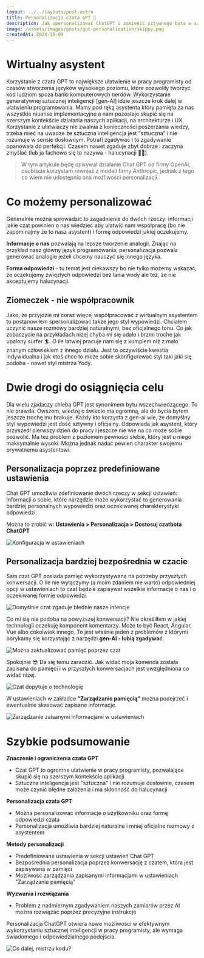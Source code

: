 ```yaml
---
layout: ../../layouts/post.astro
title: Personalizacja czata GPT 🦾
description: Jak spersonalizować ChatGPT i zamienić sztywnego bota w swojego genialnego asystenta-programistę.
image: /assets/images/posts/gpt-personalization/skippy.png
createdAt: 2024-10-09
---
```


# Wirtualny asystent

Korzystanie z czata GPT to największe ułatwienie w pracy programisty od czasów stworzenia języków wysokiego poziomu, które pozwoliły tworzyć kod ludziom spoza bańki komputerowych nerdów. Wykorzystanie generatywnej sztucznej inteligencji [gen-AI] idzie jeszcze krok dalej w ułatwieniu programowania. Mamy pod ręką asystenta który pamięta za nas wszystkie niuanse implementacyjne a nam pozostaje skupić się na szerszym kontekście działania naszych aplikacji, na architekturze i UX. Korzystanie z ułatwiaczy nie zwalnia z konieczności poszerzania wiedzy, trzeba mieć na uwadze że sztuczna inteligencja jest “sztuczna” i nie rozumuje w sensie dosłownym. Potrafi zgadywać i to zgadywanie opanowała do perfekcji. Czasem nawet zgaduje zbyt dobrze i zaczyna zmyślać (lub ja fachowo się to nazywa - halucynacji 😵‍💫).


> W tym artykule będę opisywał działanie Chat GPT od firmy OpenAi, osobiście korzystam również z modeli firmy Anthropic, jednak z tego co wiem nie udostępnia ona możliwości personalizacji.

# Co możemy personalizować

Generalnie można sprowadzić to zagadnienie do dwóch rzeczy: informacji jakie czat powinien o nas wiedzieć aby ułatwić nam współpracę (bo nie zapominajmy że to nasz asystent) i formę odpowiedzi jakiej oczekujemy.

**Informacje o nas** pozwalają na lepsze tworzenie analogii. Znając na przykład nasz główny język programowania, personalizacja pozwala generować analogie jeżeli chcemy nauczyć się innego języka.

**Forma odpowiedzi** - tu temat jest ciekawszy bo nie tylko możemy wskazać, że oczekujemy zwięzłych odpowiedzi bez lania wody ale też, że nie akceptujemy halucynacji. 

## Ziomeczek - nie współpracownik

Jako, że przyjdzie mi coraz więcej współpracować z wirtualnym asystentem to postanowiłem spersonalizować także jego styl wypowiedzi. Chciałem uczynić nasze rozmowy bardziej naturalnymi, bez oficjalnego tonu. Co jak zobaczycie na przykładach niżej chyba mi się udało i brzmi troche jak upalony surfer 🏄. O ile łatwiej pracuje nam się z kumplem niż z mało znanym człowiekiem z innego działu. Jest to oczywiście kwestia indywidualna i jak ktoś chce to może sobie skonfigurować styl taki jaki się podoba - nawet styl mistrza Yody.

# Dwie drogi do osiągnięcia celu

Dla wielu zjadaczy chleba GPT jest synonimem bytu wszechwiedzącego. To nie prawda. Owszem, wiedzę o świecie ma ogromną, ale do bycia bytem jeszcze trochę mu brakuje. Każdy kto korzysta z gen-ai wie, że domyślny styl wypowiedzi jest dość sztywny i oficjalny. Odpowiada jak asystent, który przyszedł pierwszy dzień do pracy i jeszcze nie wie na co może sobie pozwolić. Ma też problem z poziomem pewności siebie, który jest u niego maksymalnie wysoki.  Można jednak nadać pewien charakter swojemu prywatnemu asystentowi. 

## Personalizacja poprzez predefiniowane ustawienia

Chat GPT umożliwia zdefiniowanie dwóch rzeczy w sekcji ustawień: Informacji o sobie, które narzędzie może wykorzystać to generowania bardziej personalnych wypowiedzi oraz oczekiwanej charakterystyki odpowiedzi. 

Można to zrobić w: **Ustawienia > Personalizacja > Dostosuj czatbota ChatGPT**

![Konfiguracja w ustawieniach](/assets/images/posts/gpt-personalization/settings.png)

## Personalizacja bardziej bezpośrednia w czacie

Sam czat GPT posiada pamięć wykorzystywaną na potrzeby przyszłych konwersacji. O ile nie wyłączymy (a moim zdaniem nie warto) odpowiedniej opcji w ustawieniach to czat będzie zapisywał wszelkie informacje o nas i o oczekiwanej formie odpowiedzi. 

![Domyślnie czat zgaduje błednie nasze intencje](/assets/images/posts/gpt-personalization/guesting.png)

Co mi się nie podoba na powyższej konwersacji? Nie określiłem w jakiej technologii oczekuję komponent komentarzy. Może to być React, Angular, Vue albo cokolwiek innego. To jest właśnie jeden z problemów z którymi borykamy się korzystając z narzędzi **gen-AI - lubią zgadywać**.

![Można zaktualizować pamięć poprzez czat](/assets/images/posts/gpt-personalization/memory-update.png)

Spokojnie 😎 Da się temu zaradzić. Jak widać moja komenda została zapisana do pamięci i w przyszłych konwersacjach jest uwzględniona co widać niżej.

![Czat dopytuje o technologię](/assets/images/posts/gpt-personalization/better-version.png)

W ustawieniach w zakładce **“Zarządzanie pamięcią”** można podejrzeć i ewentualnie skasować zapisane informacje.

![Zarządzanie zaisanymi informacjami w ustawieniach](/assets/images/posts/gpt-personalization/memory-management.png)

# Szybkie podsumowanie

**Znaczenie i ograniczenia czata GPT**

- Czat GPT to ogromne ułatwienie w pracy programisty, pozwalające skupić się na szerszym kontekście aplikacji
- Sztuczna inteligencja jest "sztuczna" i nie rozumuje dosłownie, czasem może czynić błędne założenia i ma skłonność do halucynacji

**Personalizacja czata GPT**

- Można personalizować informacje o użytkowniku oraz formę odpowiedzi czata
- Personalizacja umożliwia bardziej naturalne i mniej oficjalne rozmowy z asystentem

**Metody personalizacji**

- Predefiniowane ustawienia w sekcji ustawień Chat GPT
- Bezpośrednia personalizacja poprzez konwersację z czatem, która jest zapisywana w pamięci
- Możliwość zarządzania zapisanymi informacjami w ustawieniach "Zarządzanie pamięcią"

**Wyzwania i rozwiązania**

- Problem z nadmiernym zgadywaniem naszych zamiarów przez AI można rozwiązać poprzez precyzyjne instrukcje

Personalizacja ChatGPT otwiera nowe możliwości w efektywnym wykorzystaniu sztucznej inteligencji w pracy programisty, ale wymaga świadomego i odpowiedzialnego podejścia.

![Co dalej, mistrzu kodu?](/assets/images/posts/gpt-personalization/code-master.png)